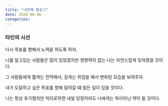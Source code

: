 ```yaml
---
title: "네번째 블로그"
date: 2020-06-06
categories:
---
```

<h3>타인의 시선</h3>
<p>다시 목표를 향해서 노력을 하도록 하자.</p>
<p>나를 알고있는 사람들은 많이 있었겠지만 영향력이 없는 나는 자연스럽게 잊혀졌을 것이다.</p>
<p>그 사람들에게 짧게는 전역해서, 길게는 취업을 해서 변화된 모습을 보여주자.</p>
<p>내가 도달하고 싶은 목표를 향해 달려갈 떄 힘든 일이 있을 것이다.</p> 
나는 항상 포기했지만 억지로하면 내일 당장이라도 나에게는 독이아닌 약이 될 것이다.  
